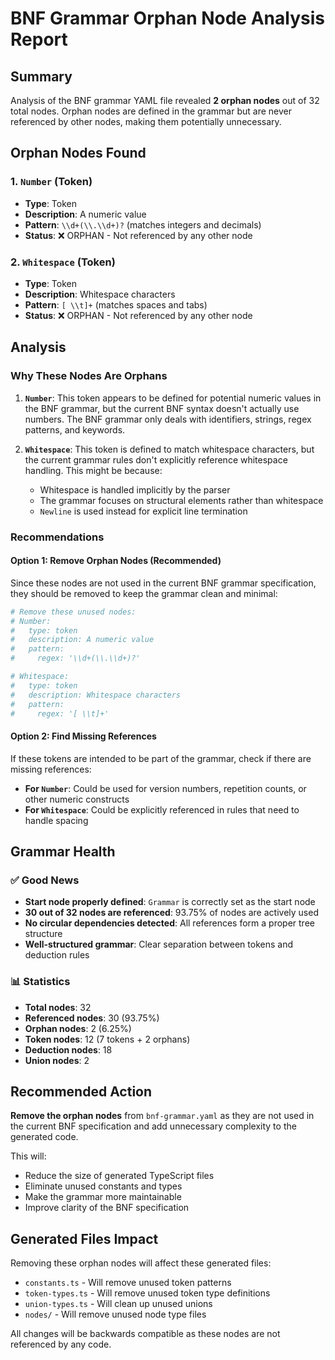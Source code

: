 # BNF Grammar Orphan Node Analysis Report

## Summary

Analysis of the BNF grammar YAML file revealed **2 orphan nodes** out of 32 total nodes. Orphan nodes are defined in the grammar but are never referenced by other nodes, making them potentially unnecessary.

## Orphan Nodes Found

### 1. `Number` (Token)
- **Type**: Token
- **Description**: A numeric value  
- **Pattern**: `\\d+(\\.\\d+)?` (matches integers and decimals)
- **Status**: ❌ ORPHAN - Not referenced by any other node

### 2. `Whitespace` (Token)  
- **Type**: Token
- **Description**: Whitespace characters
- **Pattern**: `[ \\t]+` (matches spaces and tabs)
- **Status**: ❌ ORPHAN - Not referenced by any other node

## Analysis

### Why These Nodes Are Orphans

1. **`Number`**: This token appears to be defined for potential numeric values in the BNF grammar, but the current BNF syntax doesn't actually use numbers. The BNF grammar only deals with identifiers, strings, regex patterns, and keywords.

2. **`Whitespace`**: This token is defined to match whitespace characters, but the current grammar rules don't explicitly reference whitespace handling. This might be because:
   - Whitespace is handled implicitly by the parser
   - The grammar focuses on structural elements rather than whitespace
   - `Newline` is used instead for explicit line termination

### Recommendations

#### Option 1: Remove Orphan Nodes (Recommended)
Since these nodes are not used in the current BNF grammar specification, they should be removed to keep the grammar clean and minimal:

```yaml
# Remove these unused nodes:
# Number:
#   type: token
#   description: A numeric value
#   pattern:
#     regex: '\\d+(\\.\\d+)?'

# Whitespace:
#   type: token
#   description: Whitespace characters
#   pattern:
#     regex: '[ \\t]+'
```

#### Option 2: Find Missing References
If these tokens are intended to be part of the grammar, check if there are missing references:

- **For `Number`**: Could be used for version numbers, repetition counts, or other numeric constructs
- **For `Whitespace`**: Could be explicitly referenced in rules that need to handle spacing

## Grammar Health

### ✅ Good News
- **Start node properly defined**: `Grammar` is correctly set as the start node
- **30 out of 32 nodes are referenced**: 93.75% of nodes are actively used
- **No circular dependencies detected**: All references form a proper tree structure
- **Well-structured grammar**: Clear separation between tokens and deduction rules

### 📊 Statistics
- **Total nodes**: 32
- **Referenced nodes**: 30 (93.75%)
- **Orphan nodes**: 2 (6.25%)
- **Token nodes**: 12 (7 tokens + 2 orphans)
- **Deduction nodes**: 18
- **Union nodes**: 2

## Recommended Action

**Remove the orphan nodes** from `bnf-grammar.yaml` as they are not used in the current BNF specification and add unnecessary complexity to the generated code.

This will:
- Reduce the size of generated TypeScript files
- Eliminate unused constants and types
- Make the grammar more maintainable
- Improve clarity of the BNF specification

## Generated Files Impact

Removing these orphan nodes will affect these generated files:
- `constants.ts` - Will remove unused token patterns
- `token-types.ts` - Will remove unused token type definitions  
- `union-types.ts` - Will clean up unused unions
- `nodes/` - Will remove unused node type files

All changes will be backwards compatible as these nodes are not referenced by any code.
